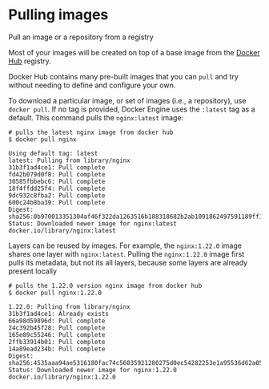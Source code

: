 # Pulling images

Pull an image or a repository from a registry

Most of your images will be created on top of a base image from the [Docker Hub](https://hub.docker.com/) registry.

Docker Hub contains many pre-built images that you can `pull` and try without needing to define and configure your own.

To download a particular image, or set of images (i.e., a repository), use `docker pull`. If no tag is provided, Docker Engine uses the `:latest` tag as a default. This command pulls the `nginx:latest` image:

```shell
# pulls the latest nginx image from docker hub
$ docker pull nginx

Using default tag: latest
latest: Pulling from library/nginx
31b3f1ad4ce1: Pull complete
fd42b079d0f8: Pull complete
30585fbbebc6: Pull complete
18f4ffdd25f4: Pull complete
9dc932c8fba2: Pull complete
600c24b8ba39: Pull complete
Digest: sha256:0b970013351304af46f322da1263516b188318682b2ab1091862497591189ff1
Status: Downloaded newer image for nginx:latest
docker.io/library/nginx:latest
```

Layers can be reused by images. For example, the `nginx:1.22.0` image shares one layer with `nginx:latest`. Pulling the `nginx:1.22.0` image first pulls its metadata, but not its all layers, because some layers are already present locally

```shell
# pulls the 1.22.0 version nginx image from docker hub
$ docker pull nginx:1.22.0

1.22.0: Pulling from library/nginx
31b3f1ad4ce1: Already exists
66a98d59896d: Pull complete
24c392b45f28: Pull complete
165e89c55246: Pull complete
2ffb33914b01: Pull complete
14a89ead234b: Pull complete
Digest: sha256:4535aaa94ae5316180fac74c56035921280275d0ec54282253e1a95536d62a05
Status: Downloaded newer image for nginx:1.22.0
docker.io/library/nginx:1.22.0
```
